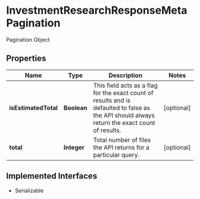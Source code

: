 

# InvestmentResearchResponseMetaPagination

Pagination Object

## Properties

Name | Type | Description | Notes
------------ | ------------- | ------------- | -------------
**isEstimatedTotal** | **Boolean** | This field acts as a flag for the exact count of results and is defaulted to false as the API should always return the exact count of results. |  [optional]
**total** | **Integer** | Total number of files the API returns for a particular query.     |  [optional]


## Implemented Interfaces

* Serializable


